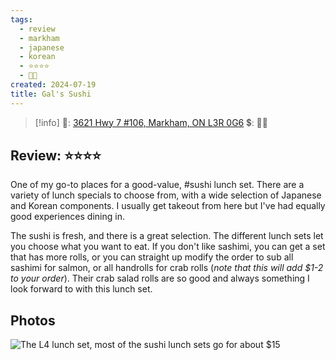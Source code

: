 ```yaml
---
tags:
  - review
  - markham
  - japanese
  - korean
  - ⭐⭐⭐⭐
  - 💸💸
created: 2024-07-19
title: Gal's Sushi
---
```


> [!info]
>📌: [3621 Hwy 7 #106, Markham, ON L3R 0G6](https://maps.app.goo.gl/NcGAPKFkiRehSWA89)
>💲: 💸💸

## Review: ⭐⭐⭐⭐

One of my go-to places for a good-value, #sushi lunch set. There are a variety of lunch specials to choose from, with a wide selection of Japanese and Korean components. I usually get takeout from here but I've had equally good experiences dining in.

The sushi is fresh, and there is a great selection. The different lunch sets let you choose what you want to eat. If you don't like sashimi, you can get a set that has more rolls, or you can straight up modify the order to sub all sashimi for salmon, or all handrolls for crab rolls (*note that this will add $1-2 to your order*). Their crab salad rolls are so good and always something I look forward to with this lunch set.

## Photos

![The L4 lunch set, most of the sushi lunch sets go for about $15](https://res.cloudinary.com/drwjkxxud/image/upload/v1721611434/D64D62D9-A2E4-49C7-B583-B834974B32C4_ijo9zu.jpg)
